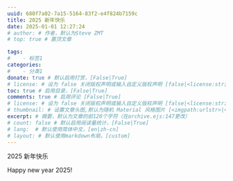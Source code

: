 ```yaml
---
uuid: 680f7a02-7a15-5164-83f2-e4f824b7159c
title: 2025 新年快乐
date: 2025-01-01 12:27:24
# author: # 作者，默认为Steve ZMT
# top: true # 置顶文章

tags:
#    - 标签1
categories:
#    - 分类1
donate: true # 默认启用打赏，[False|True]
# license: # 设为 false 关闭版权声明或输入自定义版权声明 [false|<license:string>]
toc: true # 启用目录，[False|True]
comments: true # 启用评论 [False|True]
# license: # 设为 false 关闭版权声明或输入自定义版权声明 [false|<license:string>]
# thumbnail: # 设置文章头图,默认为随机 Material 风格图片 [<imgpath:urlstr>|<none>]
excerpt: # 摘要，默认为文章的前120个字符（在archive.ejs:147更改）
# count: false # 默认启用阅读量统计，[False|True]
# lang:  # 默认使用简体中文，[en|zh-cn]
# layout: # 默认使用markdown布局，[custom]
---
```

2025 新年快乐

Happy new year 2025!
